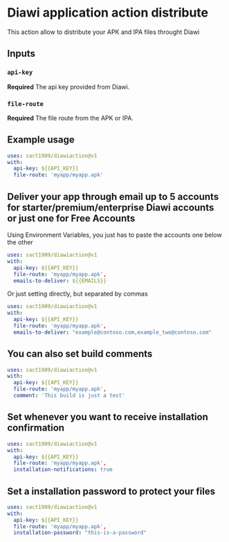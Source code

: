 # Diawi application action distribute

This action allow to distribute your APK and IPA files throught Diawi

## Inputs

### `api-key`

**Required** The api key provided from Diawi.

### `file-route`

**Required** The file route from the APK or IPA.

## Example usage

```yaml
uses: sact1909/diawiaction@v1
with:
  api-key: ${{API_KEY}}
  file-route: 'myapp/myapp.apk'
```
## Deliver your app through email up to 5 accounts for starter/premium/enterprise Diawi accounts or just one for Free Accounts

Using Environment Variables, you just has to paste the accounts one below the other

```yaml
uses: sact1909/diawiaction@v1
with:
  api-key: ${{API_KEY}}
  file-route: 'myapp/myapp.apk',
  emails-to-deliver: ${{EMAILS}}
```

Or just setting directly, but separated by commas

```yaml
uses: sact1909/diawiaction@v1
with:
  api-key: ${{API_KEY}}
  file-route: 'myapp/myapp.apk',
  emails-to-deliver: "example@contoso.com,example_two@contoso.com"
```

## You can also set build comments

```yaml
uses: sact1909/diawiaction@v1
with:
  api-key: ${{API_KEY}}
  file-route: 'myapp/myapp.apk',
  comment: 'This build is just a test'
```

## Set whenever you want to receive installation confirmation

```yaml
uses: sact1909/diawiaction@v1
with:
  api-key: ${{API_KEY}}
  file-route: 'myapp/myapp.apk',
  installation-notifications: true
```

## Set a installation password to protect your files

```yaml
uses: sact1909/diawiaction@v1
with:
  api-key: ${{API_KEY}}
  file-route: 'myapp/myapp.apk',
  installation-password: "this-is-a-password"
```